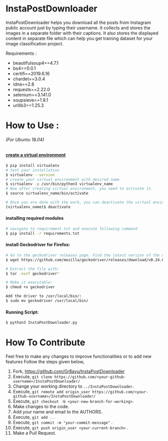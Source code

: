 # InstaPostDownloader

InstaPostDownloader helps you download all the posts from Instagram public account just by typing their username. It collects and stores the images in a separate folder with their captions. It also stores the displayed content in separate file which can help you get training dataset for your image classification project.

Requirements : 

  -  beautifulsoup4==4.7.1
  - bs4==0.0.1
  - certifi==2019.6.16
  - chardet==3.0.4
  - idna==2.8
  - requests==2.22.0
 - selenium==3.141.0
 - soupsieve==1.9.1
 - urllib3==1.25.3
# How to Use  :
 ###### (For Ubuntu 18.04)
  ####  [create a virtual environment](https://www.geeksforgeeks.org/python-virtual-environment/)
  ```sh
  $ pip install virtualenv
  # test your installation
  $ virtualenv --version
  # create your virtual environment with desired name
  $ virtualenv -p /usr/bin/python3 virtualenv_name
  # Now after creating virtual environment, you need to activate it. 
  $ source virtualenv_name/bin/activate
  
  # Once you are done with the work, you can deactivate the virtual environment by the following command:
  (virtualenv_name)$ deactivate
  ```
  #### installing required modules
  ```sh
  # navigate to requirement.txt and execute following command
  $ pip install -r requirements.txt
  ```
 #### install Geckodriver for Firefox:
 ```sh
# Go to the geckodriver releases page. Find the latest version of the driver for your platform and download it. For example:
$ wget https://github.com/mozilla/geckodriver/releases/download/v0.24.0/geckodriver-v0.24.0-linux64.tar.gz

# Extract the file with:
$ tar -xvzf geckodriver*

# Make it executable:
$ chmod +x geckodriver

Add the driver to /usr/local/bin/:
$ sudo mv geckodriver /usr/local/bin/
 ```
 
 #### Running Script:
 ```sh
 $ python3 InstaPostDownloader.py
 ```

# How To Contribute
Feel free to make any changes to improve functionalities or to add new features
Follow the steps given below,
1. Fork, https://github.com/Gr8ayu/InstaPostDownloader
2. Execute, `git clone https://github.com/<your-github-username>/InstaPostDownloader/`
3. Change your working directory to `../InstaPostDownloader`.
4. Execute, `git remote add origin_user https://github.com/<your-github-username>/InstaPostDownloader/`
5. Execute, `git checkout -b <your-new-branch-for-working>`.
6. Make changes to the code.
7. Add your name and email to the AUTHORS.
8. Execute, `git add .` .
9. Execute, `git commit -m "your-commit-message"` .
10. Execute, `git push origin_user <your-current-branch>` .
11. Make a Pull Request.

